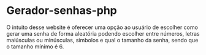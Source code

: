 # Gerador-senhas-php

<p>O intuito desse website é oferecer uma opção ao usuário de escolher como gerar uma senha de forma aleatória podendo escolher entre números, letras maiúsculas ou minúsculas, simbolos e qual o tamanho da senha, sendo que o tamanho mínimo é 6.</p>
